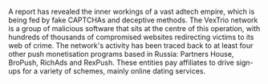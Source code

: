 A report has revealed the inner workings of a vast adtech empire, which is being fed by fake CAPTCHAs and deceptive methods. The VexTrio network is a group of malicious software that sits at the centre of this operation, with hundreds of thousands of compromised websites redirecting victims to its web of crime. The network's activity has been traced back to at least four other push monetisation programs based in Russia: Partners House, BroPush, RichAds and RexPush. These entities pay affiliates to drive sign-ups for a variety of schemes, mainly online dating services.

